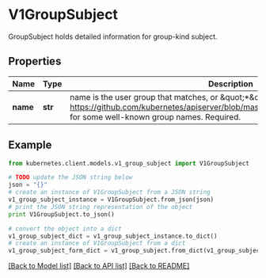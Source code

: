 # V1GroupSubject

GroupSubject holds detailed information for group-kind subject.

## Properties

Name | Type | Description | Notes
------------ | ------------- | ------------- | -------------
**name** | **str** | name is the user group that matches, or \&quot;*\&quot; to match all user groups. See https://github.com/kubernetes/apiserver/blob/master/pkg/authentication/user/user.go for some well-known group names. Required. | 

## Example

```python
from kubernetes.client.models.v1_group_subject import V1GroupSubject

# TODO update the JSON string below
json = "{}"
# create an instance of V1GroupSubject from a JSON string
v1_group_subject_instance = V1GroupSubject.from_json(json)
# print the JSON string representation of the object
print V1GroupSubject.to_json()

# convert the object into a dict
v1_group_subject_dict = v1_group_subject_instance.to_dict()
# create an instance of V1GroupSubject from a dict
v1_group_subject_form_dict = v1_group_subject.from_dict(v1_group_subject_dict)
```
[[Back to Model list]](../README.md#documentation-for-models) [[Back to API list]](../README.md#documentation-for-api-endpoints) [[Back to README]](../README.md)


